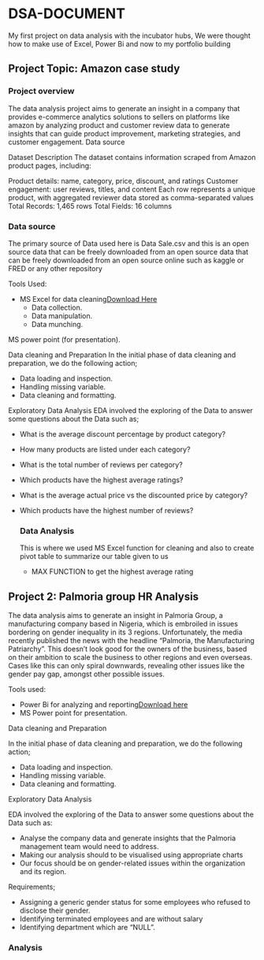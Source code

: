 # DSA-DOCUMENT
My first project on data analysis with the incubator hubs,
We were thought how to make use of Excel, Power Bi and now to my portfolio building

## Project Topic: Amazon case study

### Project overview
The data analysis project aims to generate an insight in a company that provides e-commerce analytics solutions to sellers on platforms like amazon by analyzing product and customer review data to generate insights that can guide product improvement, marketing strategies, and customer engagement.
Data source

Dataset Description
The dataset contains information scraped from Amazon product pages, including:

   Product details: name, category, price, discount, and ratings
   Customer engagement: user reviews, titles, and content
Each row represents a unique product, with aggregated reviewer data
stored as comma-separated values
Total Records: 1,465 rows
Total Fields: 16 columns

 ### Data source
 The primary source of Data used here is Data Sale.csv and this is an open source data that can be freely downloaded from an open source data that can be freely downloaded from an open source online such as kaggle or FRED or any other repository
 
Tools Used:

- MS Excel for data cleaning[Download Here]( https://www.microsoft.com/en-ng/)
   - Data collection.
   - Data manipulation.
   - Data munching.
     
MS power point (for presentation).

Data cleaning and Preparation 
In the initial phase of data cleaning and preparation, we do the following action;
 - Data loading and inspection.
 - Handling missing variable.
 -  Data cleaning and formatting.

Exploratory Data Analysis
EDA involved the exploring of the Data to answer some questions about the Data such as;

 - What is the average discount percentage by product category?
 - How many products are listed under each category?
 - What is the total number of reviews per category?
 - Which products have the highest average ratings?
 - What is the average actual price vs the discounted price by category?
 - Which products have the highest number of reviews?

   ### Data Analysis
   This is where we used MS Excel function for cleaning and also to create pivot table to summarize our table given to us
   - MAX FUNCTION to get the highest average rating

     
     



## Project 2: Palmoria group HR Analysis
The data analysis aims to generate an insight in Palmoria Group, a manufacturing company based in Nigeria, which is  embroiled in issues bordering on gender inequality in its 3 regions. Unfortunately, the media recently published the news with the headline “Palmoria, the Manufacturing Patriarchy”. This doesn’t look good for the owners of the business, based on their ambition to scale the business to other regions and even overseas. Cases like this can only spiral downwards,
revealing other issues like the gender pay gap, amongst other possible issues.


Tools used:

- Power Bi for analyzing and reporting[Download here](https://www.microsoft.com/en-us/download/details.aspx?id=58494)
- MS Power point for presentation.

Data cleaning and Preparation 

In the initial phase of data cleaning and preparation, we do the following action;
 - Data loading and inspection.
 - Handling missing variable.
 - Data cleaning and formatting.

Exploratory Data Analysis

 EDA involved the exploring of the Data to answer some questions about the Data such as:
- Analyse the company data and generate insights that the Palmoria management team would need to address.
- 	Making our analysis should to be visualised using appropriate charts
-  Our focus should be on gender-related issues within the organization and its region.

 Requirements;
 
-	Assigning a generic gender status for some employees who refused to disclose their gender.
-	Identifying terminated employees and are without salary
-   Identifying department which are “NULL”.


### Analysis



     

 
     













   
     




















